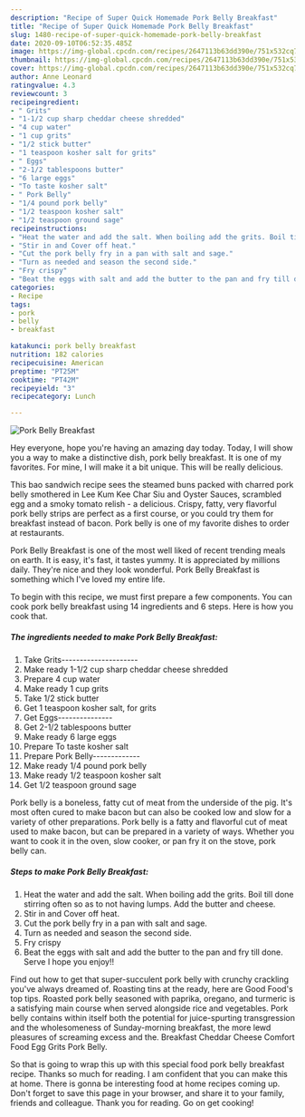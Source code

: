 ```yaml
---
description: "Recipe of Super Quick Homemade Pork Belly Breakfast"
title: "Recipe of Super Quick Homemade Pork Belly Breakfast"
slug: 1480-recipe-of-super-quick-homemade-pork-belly-breakfast
date: 2020-09-10T06:52:35.485Z
image: https://img-global.cpcdn.com/recipes/2647113b63dd390e/751x532cq70/pork-belly-breakfast-recipe-main-photo.jpg
thumbnail: https://img-global.cpcdn.com/recipes/2647113b63dd390e/751x532cq70/pork-belly-breakfast-recipe-main-photo.jpg
cover: https://img-global.cpcdn.com/recipes/2647113b63dd390e/751x532cq70/pork-belly-breakfast-recipe-main-photo.jpg
author: Anne Leonard
ratingvalue: 4.3
reviewcount: 3
recipeingredient:
- " Grits"
- "1-1/2 cup sharp cheddar cheese shredded"
- "4 cup water"
- "1 cup grits"
- "1/2 stick butter"
- "1 teaspoon kosher salt for grits"
- " Eggs"
- "2-1/2 tablespoons butter"
- "6 large eggs"
- "To taste kosher salt"
- " Pork Belly"
- "1/4 pound pork belly"
- "1/2 teaspoon kosher salt"
- "1/2 teaspoon ground sage"
recipeinstructions:
- "Heat the water and add the salt. When boiling add the grits. Boil till done stirring often so as to not having lumps. Add the butter and cheese."
- "Stir in and Cover off heat."
- "Cut the pork belly fry in a pan with salt and sage."
- "Turn as needed and season the second side."
- "Fry crispy"
- "Beat the eggs with salt and add the butter to the pan and fry till done. Serve I hope you enjoy!!"
categories:
- Recipe
tags:
- pork
- belly
- breakfast

katakunci: pork belly breakfast 
nutrition: 182 calories
recipecuisine: American
preptime: "PT25M"
cooktime: "PT42M"
recipeyield: "3"
recipecategory: Lunch

---
```



![Pork Belly Breakfast](https://img-global.cpcdn.com/recipes/2647113b63dd390e/751x532cq70/pork-belly-breakfast-recipe-main-photo.jpg)

Hey everyone, hope you're having an amazing day today. Today, I will show you a way to make a distinctive dish, pork belly breakfast. It is one of my favorites. For mine, I will make it a bit unique. This will be really delicious.

This bao sandwich recipe sees the steamed buns packed with charred pork belly smothered in Lee Kum Kee Char Siu and Oyster Sauces, scrambled egg and a smoky tomato relish - a delicious. Crispy, fatty, very flavorful pork belly strips are perfect as a first course, or you could try them for breakfast instead of bacon. Pork belly is one of my favorite dishes to order at restaurants.

Pork Belly Breakfast is one of the most well liked of recent trending meals on earth. It is easy, it's fast, it tastes yummy. It is appreciated by millions daily. They're nice and they look wonderful. Pork Belly Breakfast is something which I've loved my entire life.


To begin with this recipe, we must first prepare a few components. You can cook pork belly breakfast using 14 ingredients and 6 steps. Here is how you cook that.

<!--inarticleads1-->

##### The ingredients needed to make Pork Belly Breakfast:

1. Take  Grits---------------------
1. Make ready 1-1/2 cup sharp cheddar cheese shredded
1. Prepare 4 cup water
1. Make ready 1 cup grits
1. Take 1/2 stick butter
1. Get 1 teaspoon kosher salt, for grits
1. Get  Eggs---------------
1. Get 2-1/2 tablespoons butter
1. Make ready 6 large eggs
1. Prepare To taste kosher salt
1. Prepare  Pork Belly-------------
1. Make ready 1/4 pound pork belly
1. Make ready 1/2 teaspoon kosher salt
1. Get 1/2 teaspoon ground sage


Pork belly is a boneless, fatty cut of meat from the underside of the pig. It&#39;s most often cured to make bacon but can also be cooked low and slow for a variety of other preparations. Pork belly is a fatty and flavorful cut of meat used to make bacon, but can be prepared in a variety of ways. Whether you want to cook it in the oven, slow cooker, or pan fry it on the stove, pork belly can. 

<!--inarticleads2-->

##### Steps to make Pork Belly Breakfast:

1. Heat the water and add the salt. When boiling add the grits. Boil till done stirring often so as to not having lumps. Add the butter and cheese.
1. Stir in and Cover off heat.
1. Cut the pork belly fry in a pan with salt and sage.
1. Turn as needed and season the second side.
1. Fry crispy
1. Beat the eggs with salt and add the butter to the pan and fry till done. Serve I hope you enjoy!!


Find out how to get that super-succulent pork belly with crunchy crackling you&#39;ve always dreamed of. Roasting tins at the ready, here are Good Food&#39;s top tips. Roasted pork belly seasoned with paprika, oregano, and turmeric is a satisfying main course when served alongside rice and vegetables. Pork belly contains within itself both the potential for juice-spurting transgression and the wholesomeness of Sunday-morning breakfast, the more lewd pleasures of screaming excess and the. Breakfast Cheddar Cheese Comfort Food Egg Grits Pork Belly. 

So that is going to wrap this up with this special food pork belly breakfast recipe. Thanks so much for reading. I am confident that you can make this at home. There is gonna be interesting food at home recipes coming up. Don't forget to save this page in your browser, and share it to your family, friends and colleague. Thank you for reading. Go on get cooking!
